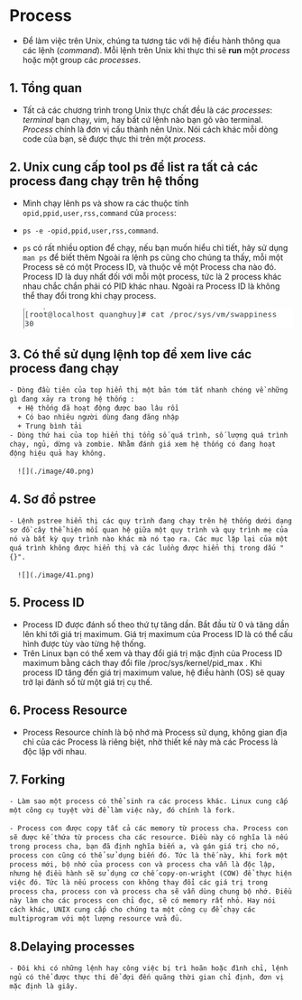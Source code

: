 # Process

  - Để làm việc trên Unix, chúng ta tương tác với hệ điều hành thông qua các lệnh (*command*). Mỗi lệnh trên Unix khi thực thi sẽ **run** một *process* hoặc một group các *processes*.

## 1. Tổng quan
  - Tất cả các chương trình trong Unix thực chất đều là các *processes*: *terminal* bạn chạy, vim, hay bất cứ lệnh nào bạn gõ vào terminal. *Process* chính là đơn vị cấu thành nên Unix. Nói cách khác mỗi dòng code của bạn, sẽ được thực thi trên một *process*.
 

## 2. Unix cung cấp tool ps để list ra tất cả các process đang chạy trên hệ thống
  
   - Mình chạy lênh ps và show ra các thuộc tính `opid,ppid,user,rss,command` của `process`:
   - `ps -e -opid,ppid,user,rss,command`.
   - `ps` có rất nhiều option để chạy, nếu bạn muốn hiểu chỉ tiết, hãy sử dụng `man ps` để biết thêm
Ngoài ra lệnh ps cũng cho chúng ta thấy, mỗi một Process sẽ có một Process ID, và thuộc về một Process cha nào đó. Process ID là duy nhất đối với mỗi một process, tức là 2 process khác nhau chắc chắn phải có PID khác nhau. Ngoài ra Process ID là không thể thay đổi trong khi chạy process.

      ![](./image/38.png)
    
## 3. Có thể sử dụng lệnh top để xem live các process đang chạy

    - Dòng đầu tiên của top hiển thị một bản tóm tắt nhanh chóng về những gì đang xảy ra trong hệ thống :
      + Hệ thống đã hoạt động được bao lâu rồi
      + Có bao nhiêu người dùng đang đăng nhập
      + Trung bình tải
    - Dòng thứ hai của top hiển thị tổng số quá trình, số lượng quá trình chạy, ngủ, dừng và zombie. Nhằm đánh giá xem hệ thống có đang hoạt động hiệu quả hay không.
    
      ![](./image/40.png)
      
 ## 4. Sơ đồ pstree
  
    - Lệnh pstree hiển thị các quy trình đang chạy trên hệ thống dưới dạng sơ đồ cây thể hiện mối quan hệ giữa một quy trình và quy trình mẹ của nó và bất kỳ quy trình nào khác mà nó tạo ra. Các mục lặp lại của một quá trình không được hiển thị và các luồng được hiển thị trong dấu "{}".
    
      ![](./image/41.png)
      
## 5. Process ID    
  
   - Process ID được đánh số theo thứ tự tăng dần. Bắt đầu từ 0 và tăng dần lên khi tới giá trị maximum. Giá trị maximum của Process ID là có thể cấu hình được tùy vào từng hệ thống.
   - Trên Linux bạn có thể xem và thay đổi giá trị mặc định của Process ID maximum bằng cách thay đổi file /proc/sys/kernel/pid_max . Khi process ID tăng đến giá trị maximum value, hệ điều hành (OS) sẽ quay trở lại đánh số từ một giá trị cụ thế.
 
## 6. Process Resource
  
   - Process Resource chính là bộ nhớ mà Process sử dụng, không gian địa chỉ của các Process là riêng biệt, nhờ thiết kế này mà các Process là độc lập với nhau.
  
## 7. Forking
    
    - Làm sao một process có thể sinh ra các process khác. Linux cung cấp một công cụ tuyệt vời để làm việc này, đó chính là fork.

    - Process con được copy tất cả các memory từ process cha. Process con sẽ được kế thứa từ process cha các resource. Điều này có nghĩa là nếu trong process cha, bạn đã định nghĩa biến a, và gán giá trị cho nó, process con cũng có thể sử dụng biến đó. Tức là thế này, khi fork một process mới, bộ nhớ của process con và process cha vẫn là độc lập, nhưng hệ điều hành sẽ sử dụng cơ chế copy-on-wright (COW) để thực hiện việc đó. Tức là nếu process con không thay đổi các giá trị trong process cha, process con và process cha sẽ vẫn dùng chung bộ nhớ. Điều này làm cho các process con chỉ đọc, sẽ có memory rất nhỏ. Hay nói cách khác, UNIX cung cấp cho chúng ta một công cụ để chạy các multiprogram với một lượng resource vửa đủ.
 
## 8.Delaying processes

    - Đôi khi có những lệnh hay công việc bị trì hoãn hoặc đình chỉ, lệnh ngủ có thể được thực thi để đợi đến quãng thời gian chỉ định, đơn vị mặc định là giây.
      

